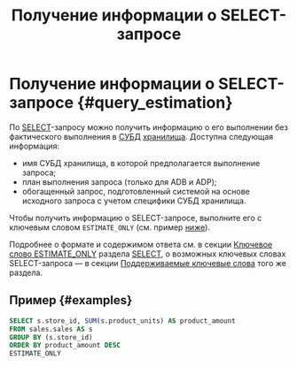 ﻿---
layout: default
title: Получение информации о SELECT-запросе
nav_order: 2
parent: Другие действия
grand_parent: Работа с системой
has_children: false
has_toc: false
---

# Получение информации о SELECT-запросе {#query_estimation}

По [SELECT](../../../reference/sql_plus_requests/SELECT/SELECT.md)-запросу можно получить информацию 
о его выполнении без фактического выполнения в [СУБД](../../../introduction/supported_DBMS/supported_DBMS.md) 
[хранилища](../../../overview/main_concepts/data_storage/data_storage.md). Доступна следующая информация:
* имя СУБД хранилища, в которой предполагается выполнение запроса;
* план выполнения запроса (только для ADB и ADP);
* обогащенный запрос, подготовленный системой на основе исходного запроса с учетом специфики СУБД хранилища.

Чтобы получить информацию о SELECT-запросе, выполните его с ключевым словом `ESTIMATE_ONLY` (см. пример [ниже](#examples)).

Подробнее о формате и содержимом ответа см. в секции 
[Ключевое слово ESTIMATE_ONLY](../../../reference/sql_plus_requests/SELECT/SELECT.md#estimate)
раздела [SELECT](../../../reference/sql_plus_requests/SELECT/SELECT.md), о возможных ключевых словах SELECT-запроса 
— в секции [Поддерживаемые ключевые слова](../../../reference/sql_plus_requests/SELECT/SELECT.md#key_words) 
того же раздела.

## Пример {#examples}

```sql
SELECT s.store_id, SUM(s.product_units) AS product_amount
FROM sales.sales AS s
GROUP BY (s.store_id)
ORDER BY product_amount DESC
ESTIMATE_ONLY
```